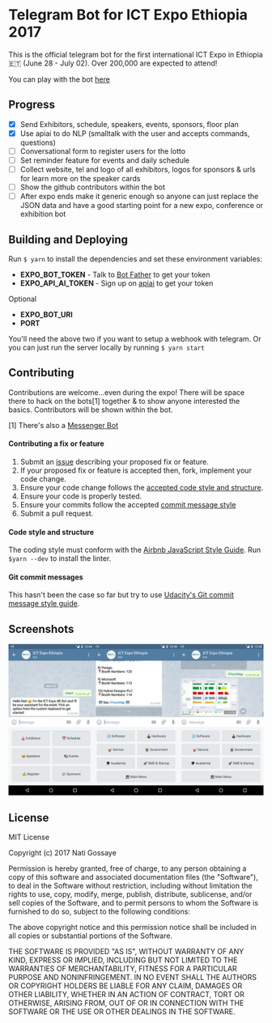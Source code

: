 # Telegram Bot for ICT Expo Ethiopia 2017

This is the official telegram bot for the first international ICT Expo in Ethiopia 🇪🇹 (June 28 - July 02). Over 200,000 are expected to attend!

You can play with the bot [here](https://t.me/ictexpobot)

## Progress
- [x] Send Exhibitors, schedule, speakers, events, sponsors, floor plan
- [x] Use apiai to do NLP (smalltalk with the user and accepts commands, questions)
- [ ] Conversational form to register users for the lotto
- [ ] Set reminder feature for events and daily schedule
- [ ] Collect website, tel and logo of all exhibitors, logos for sponsors & urls for learn more on the speaker cards
- [ ] Show the github contributors within the bot
- [ ] After expo ends make it generic enough so anyone can just replace the JSON data and have a good starting point for a new expo, conference or exhibition bot

## Building and Deploying
Run `$ yarn` to install the dependencies and set these environment variables:

- **EXPO_BOT_TOKEN** - Talk to [Bot Father](https://t.me/botfather) to get your token
- **EXPO_API_AI_TOKEN** - Sign up on [apiai](https://api.ai) to get your token

Optional

- **EXPO_BOT_URI**
- **PORT**

You'll need the above two if you want to setup a webhook with telegram. Or you can just run the server locally by running `$ yarn start`

## Contributing

Contributions are welcome...even during the expo! There will be space there to hack on the bots[1] together & to show anyone interested the basics. Contributors will be shown within the bot.

[1] There's also a [Messenger Bot](https://github.com/ntgx/expo-bot-messenger)

#### Contributing a fix or feature

1. Submit an [issue](https://github.com/ntgx/expo-bot-messenger/issues) describing your proposed fix or feature.
2. If your proposed fix or feature is accepted then, fork, implement your code change.
3. Ensure your code change follows the [accepted code style and structure](#code-style-and-structure).
4. Ensure your code is properly tested.
5. Ensure your commits follow the accepted [commit message style](#git-commit-messages)
6. Submit a pull request.

#### Code style and structure
The coding style must conform with the [Airbnb JavaScript Style Guide](https://github.com/airbnb/javascript). Run `$yarn --dev` to install the linter.

#### Git commit messages
This hasn't been the case so far but try to use [Udacity's Git commit message style guide](https://udacity.github.io/git-styleguide/).

## Screenshots
![Expo Bot Screens 1](screenshots/screens1.png)

## License

MIT License

Copyright (c) 2017 Nati Gossaye

Permission is hereby granted, free of charge, to any person obtaining a copy
of this software and associated documentation files (the "Software"), to deal
in the Software without restriction, including without limitation the rights
to use, copy, modify, merge, publish, distribute, sublicense, and/or sell
copies of the Software, and to permit persons to whom the Software is
furnished to do so, subject to the following conditions:

The above copyright notice and this permission notice shall be included in all
copies or substantial portions of the Software.

THE SOFTWARE IS PROVIDED "AS IS", WITHOUT WARRANTY OF ANY KIND, EXPRESS OR
IMPLIED, INCLUDING BUT NOT LIMITED TO THE WARRANTIES OF MERCHANTABILITY,
FITNESS FOR A PARTICULAR PURPOSE AND NONINFRINGEMENT. IN NO EVENT SHALL THE
AUTHORS OR COPYRIGHT HOLDERS BE LIABLE FOR ANY CLAIM, DAMAGES OR OTHER
LIABILITY, WHETHER IN AN ACTION OF CONTRACT, TORT OR OTHERWISE, ARISING FROM,
OUT OF OR IN CONNECTION WITH THE SOFTWARE OR THE USE OR OTHER DEALINGS IN THE
SOFTWARE.


